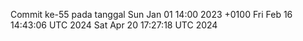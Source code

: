 Commit ke-55 pada tanggal Sun Jan 01 14:00 2023 +0100
Fri Feb 16 14:43:06 UTC 2024
Sat Apr 20 17:27:18 UTC 2024
